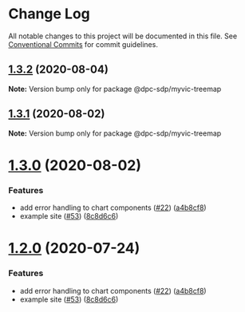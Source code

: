 # Change Log

All notable changes to this project will be documented in this file.
See [Conventional Commits](https://conventionalcommits.org) for commit guidelines.

## [1.3.2](https://github.com/dpc-sdp/myvictoria-vic-gov-au/tree/master/packages/TreeMap/compare/v1.3.1...v1.3.2) (2020-08-04)

**Note:** Version bump only for package @dpc-sdp/myvic-treemap





## [1.3.1](https://github.com/dpc-sdp/myvictoria-vic-gov-au/tree/master/packages/TreeMap/compare/v1.3.0...v1.3.1) (2020-08-02)

**Note:** Version bump only for package @dpc-sdp/myvic-treemap





# [1.3.0](https://github.com/dpc-sdp/myvictoria-vic-gov-au/tree/master/packages/TreeMap/compare/v1.1.3...v1.3.0) (2020-08-02)


### Features

* add error handling to chart components ([#22](https://github.com/dpc-sdp/myvictoria-vic-gov-au/tree/master/packages/TreeMap/issues/22)) ([a4b8cf8](https://github.com/dpc-sdp/myvictoria-vic-gov-au/tree/master/packages/TreeMap/commit/a4b8cf8e32e726d9e0ac8418e0ee56c532bc0709))
* example site ([#53](https://github.com/dpc-sdp/myvictoria-vic-gov-au/tree/master/packages/TreeMap/issues/53)) ([8c8d6c6](https://github.com/dpc-sdp/myvictoria-vic-gov-au/tree/master/packages/TreeMap/commit/8c8d6c6e56b8772cdacc303d689358fe74ee791d))





# [1.2.0](https://github.com/dpc-sdp/myvictoria-vic-gov-au/tree/master/packages/TreeMap/compare/v1.1.3...v1.2.0) (2020-07-24)


### Features

* add error handling to chart components ([#22](https://github.com/dpc-sdp/myvictoria-vic-gov-au/tree/master/packages/TreeMap/issues/22)) ([a4b8cf8](https://github.com/dpc-sdp/myvictoria-vic-gov-au/tree/master/packages/TreeMap/commit/a4b8cf8e32e726d9e0ac8418e0ee56c532bc0709))
* example site ([#53](https://github.com/dpc-sdp/myvictoria-vic-gov-au/tree/master/packages/TreeMap/issues/53)) ([8c8d6c6](https://github.com/dpc-sdp/myvictoria-vic-gov-au/tree/master/packages/TreeMap/commit/8c8d6c6e56b8772cdacc303d689358fe74ee791d))
